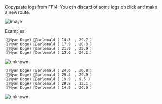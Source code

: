 Copypaste logs from FF14. You can discard of some logs on click and make a new route.



![image](https://github.com/Beatoriche-sama/IriskaWebTools/assets/77235839/0837cfb6-7e21-4a55-8e53-e3f163c57669)


Examples:


```
(Nyan Doge) Garlemald ( 14.3  , 29.7 )
(Nyan Doge) Garlemald ( 17.9  , 28.3 )
(Nyan Doge) Garlemald ( 21.9  , 25.9 )
(Nyan Doge) Garlemald ( 25.6  , 24.2 )
```



![unknown](https://github.com/Beatoriche-sama/IriskaWebTools/assets/77235839/8205673a-759e-4709-8d16-cc45e82fec79)


```
(Nyan Doge) Garlemald ( 24.0  , 20.8 )
(Nyan Doge) Garlemald ( 29.4  , 29.9 )
(Nyan Doge) Garlemald ( 19.9  , 9.5 )
(Nyan Doge) Garlemald ( 29.8  , 12.1 )
(Nyan Doge) Garlemald ( 14.9  , 26.6 )
```

![unknown](https://github.com/Beatoriche-sama/IriskaWebTools/assets/77235839/0d801503-ceda-49cc-9b1f-a136a8edadce)
